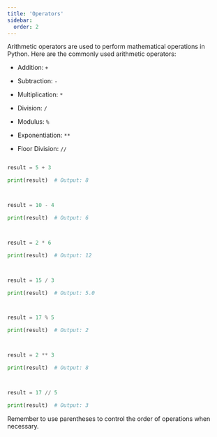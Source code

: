 ```yaml
---
title: 'Operators'
sidebar:
  order: 2
---
```


 

Arithmetic operators are used to perform mathematical operations in Python. Here are the commonly used arithmetic operators:



- Addition: `+`

- Subtraction: `-`

- Multiplication: `*`

- Division: `/`

- Modulus: `%`

- Exponentiation: `**`

- Floor Division: `//`





```python

result = 5 + 3

print(result)  # Output: 8



result = 10 - 4

print(result)  # Output: 6



result = 2 * 6

print(result)  # Output: 12



result = 15 / 3

print(result)  # Output: 5.0



result = 17 % 5

print(result)  # Output: 2



result = 2 ** 3

print(result)  # Output: 8



result = 17 // 5

print(result)  # Output: 3

```



Remember to use parentheses to control the order of operations when necessary.
